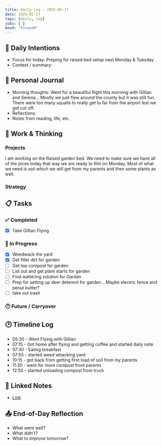 ```yaml
---
title: Daily Log – 2025-05-17
date: 2025-05-17
tags: [daily, log]
jobs: [ ]
mood: "Focused"
---
```


## 📌 Daily Intentions
- Focus for today: Preping for raised bed setup next Monday & Tuesday
- Context / summary:

## 📓 Personal Journal
- Morning thoughts: Went for a beautiful flight this morning with Gillian and Serena... Mostly we just flew around the county but it was still fun. There were too many squalls to really get to far from the airport lest we get cut off.
- Reflections:
- Notes from reading, life, etc.

## 🧠 Work & Thinking
### Projects
I am working on the Raised garden bed. We need to make sure we have all of the pices today that way we are ready to film on Monday. Most of what we need is soil which we will get from my parents and then some plants as well.
### Strategy

## 📋 Tasks
### ✅ Completed
- [X] Take Gillian Flying
### 🔄 In Progress
- [x] Weedwack the yard
- [x] Get filler dirt for garden
- [ ] Get top compost for garden
- [ ] List out and get plant starts for garden
- [ ] Find wattering solution for Garden
- [ ] Prep for setting up deer deterent for garden... Maybe electric fence and penut butter?
- [ ] take out trash 
### 🕐 Future / Carryover

## 🕑 Timeline Log
- 05:30 – Went Flying with Gillian
- 07:15 - Got home after flying and getting coffee and started daily note
- 07:30 - Eating breakfast
- 07:55 - started weed whacking yard
- 10:15 - got back from getting first load of soil from my parents 
- 11:30 - went for more compost front parents
- 12:50 - started unloading compost from truck 

## 📎 Linked Notes
- [Link](../some/note.md)

## 📤 End-of-Day Reflection
- What went well?
- What didn’t?
- What to improve tomorrow?

